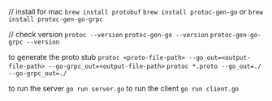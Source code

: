 // install for mac
`brew install protobuf`
`brew install protoc-gen-go`
or 
`brew install protoc-gen-go-grpc`

// check version
`protoc --version`
`protoc-gen-go --version`
`protoc-gen-go-grpc --version`

to generate the proto stub
`protoc <proto-file-path> --go_out=<output-file-path> --go-grpc_out=<output-file-path>`
`protoc *.proto --go_out=./ --go-grpc_out=./`

to run the server 
`go run server.go`
to run the client
`go run client.go`